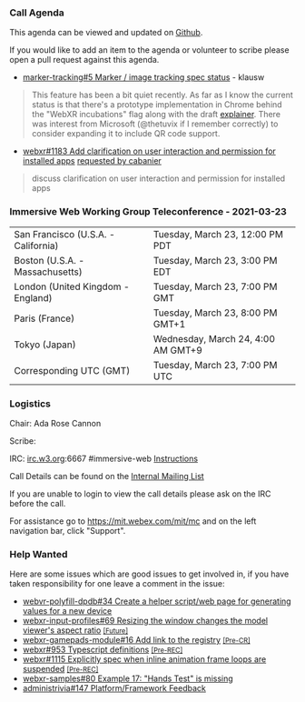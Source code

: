 ### Call Agenda

This agenda can be viewed and updated on [Github](https://github.com/immersive-web/administrivia/blob/main/meetings/wg/2021-03-23-Immersive_Web_Working_Group_Teleconference-agenda.md).

If you would like to add an item to the agenda or volunteer to scribe please open a pull request against this agenda.

* [marker-tracking#5 Marker / image tracking spec status](https://github.com/immersive-web/marker-tracking/issues/5) - klausw
> This feature has been a bit quiet recently. As far as I know the current status is that there's a prototype implementation in Chrome behind the "WebXR incubations" flag along with the draft [explainer](https://github.com/immersive-web/marker-tracking/blob/main/explainer.md). There was interest from Microsoft (@thetuvix if I remember correctly) to consider expanding it to include QR code support.
 >

* [webxr#1183 Add clarification on user interaction and permission for installed apps](https://github.com/immersive-web/webxr/issues/1183) [requested by cabanier](https://github.com/immersive-web/webxr/issues/1183#issuecomment-800584124)
> discuss clarification on user interaction and permission for installed apps

### Immersive Web Working Group Teleconference - 2021-03-23

<table>
<tr><td> San Francisco (U.S.A. - California) <td> Tuesday, March 23, 12:00 PM PDT
<tr><td> Boston (U.S.A. - Massachusetts) <td> Tuesday, March 23, 3:00 PM EDT
<tr><td> London (United Kingdom - England) <td> Tuesday, March 23, 7:00 PM GMT
<tr><td> Paris (France) <td> Tuesday, March 23, 8:00 PM GMT+1
<tr><td> Tokyo (Japan) <td> Wednesday, March 24, 4:00 AM GMT+9
<tr><td> Corresponding UTC (GMT) <td> Tuesday, March 23, 7:00 PM UTC
</table>

### Logistics

Chair: Ada Rose Cannon

Scribe:

IRC: [irc.w3.org](http://irc.w3.org/):6667 #immersive-web [Instructions](https://github.com/immersive-web/administrivia/blob/main/IRC.md)

Call Details can be found on the [Internal Mailing List](https://lists.w3.org/Archives/Member/internal-immersive-web/2019Feb/0002.html)

If you are unable to login to view the call details please ask on the IRC before the call.

For assistance go to https://mit.webex.com/mit/mc  and on the left navigation bar, click "Support".

### Help Wanted

Here are some issues which are good issues to get involved in, if you have taken responsibility for one leave a comment in the issue:

- [webvr-polyfill-dpdb#34 Create a helper script/web page for generating values for a new device](https://github.com/immersive-web/webvr-polyfill-dpdb/issues/34)
- [webxr-input-profiles#69 Resizing the window changes the model viewer's aspect ratio](https://github.com/immersive-web/webxr-input-profiles/issues/69) [<small>[Future]</small>](https://api.github.com/repos/immersive-web/webxr-input-profiles/milestones/4)
- [webxr-gamepads-module#16 Add link to the registry](https://github.com/immersive-web/webxr-gamepads-module/issues/16) [<small>[Pre-CR]</small>](https://api.github.com/repos/immersive-web/webxr-gamepads-module/milestones/1)
- [webxr#953 Typescript definitions](https://github.com/immersive-web/webxr/issues/953) [<small>[Pre-REC]</small>](https://api.github.com/repos/immersive-web/webxr/milestones/16)
- [webxr#1115 Explicitly spec when inline animation frame loops are suspended](https://github.com/immersive-web/webxr/issues/1115) [<small>[Pre-REC]</small>](https://api.github.com/repos/immersive-web/webxr/milestones/16)
- [webxr-samples#80 Example 17: "Hands Test" is missing](https://github.com/immersive-web/webxr-samples/issues/80)
- [administrivia#147 Platform/Framework Feedback](https://github.com/immersive-web/administrivia/issues/147)


              

